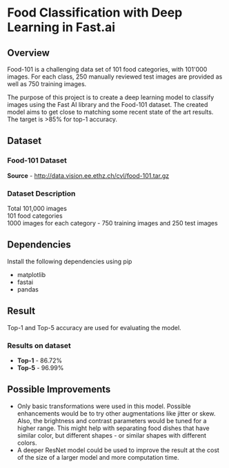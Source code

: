 # Food Classification with Deep Learning in Fast.ai

## Overview
Food-101 is a challenging data set of 101 food categories, with 101'000 images. For each class, 250 manually reviewed test images are provided as well as 750 training images.

The purpose of this project is to create a deep learning model to classify images using the Fast AI library and the Food-101 dataset. The created model aims to get close to matching some recent state of the art results. The target is >85% for top-1 accuracy.

## Dataset
### Food-101 Dataset
**Source** - http://data.vision.ee.ethz.ch/cvl/food-101.tar.gz
### Dataset Description
Total 101,000 images<br>
101 food categories<br>
1000 images for each category - 750 training images and 250 test images

## Dependencies
Install the following dependencies using pip
* matplotlib
* fastai
* pandas

## Result
Top-1 and Top-5 accuracy are used for evaluating the model.
### Results on dataset 
* **Top-1** - 86.72%
* **Top-5** - 96.99%

## Possible Improvements
* Only basic transformations were used in this model. Possible enhancements would be to try other augmentations like jitter or skew. Also, the brightness and contrast parameters would be tuned for a higher range. This might help with separating food dishes that have similar color, but different shapes - or similar shapes with different colors.
* A deeper ResNet model could be used to improve the result at the cost of the size of a larger model and more computation time.



## 
